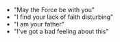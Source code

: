 * "May the Force be with you"
* "I find your lack of faith disturbing"
* "I am your father"
* "I've got a bad feeling about this"
